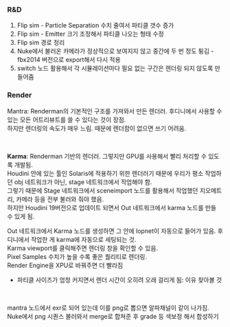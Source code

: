### R&D
1. Flip sim - Particle Separation 수치 줄여서 파티클 갯수 증가
2. Flip sim - Emitter 크기 조정해서 파티클 나오는 형태 수정 
3. Flip sim 경로 정리
4. Nuke에서 불러온 카메라가 정상적으로 보여지지 않고 중간에 두 번 정도 튕김 - fbx2014 버전으로 export해서 다시 적용
5. switch 노드 활용해서 각 시뮬레이션마다 필요 없는 구간은 렌더링 되지 않도록 만들어줌 

### Render
Mantra: Renderman의 기본적인 구조를 가져와서 만든 렌더러. 후디니에서 사용할 수 있는 모든 어트리뷰트를 쓸 수 있다는 것이 장점.      
하지만 렌더링의 속도가 매우 느림. 때문에 렌더팜이 없으면 쓰기 어려움.       

<br/>

**Karma**: Renderman 기반의 렌더러. 그렇지만 GPU를 사용해서 빨리 처리할 수 있도록 개발됨.    
Houdini 안에 있는 툴인 Solaris에 적용하기 위한 렌더러기 때문에 우리가 평소 작업하던 obj 네트워크가 아닌, stage 네트워크에서 작업해야 함.    
그렇기 때문에 Stage 네트워크에서 sceneimport 노드를 활용해서 작업했던 지오메트리, 카메라 등을 전부 불러와 줘야 했음.    
하지만 Houdini 19버전으로 업데이트 되면서 Out 네트워크에서 karma 노드를 만들 수 있게 됨.    

Out 네트워크에서 Karma 노드를 생성하면 그 안에 lopnet이 자동으로 들어가 있음. 후디니에서 작업한 게 karma에 자동으로 세팅되는 것.    
Karma viewport를 클릭해주면 렌더링 창을 확인할 수 있음.     
Pixel Samples 수치가 높을 수록 좋은 퀄리티로 렌더링.    
Render Engine을 XPU로 바꿔주면 더 빨라짐  

- 파티클 사이즈가 엄청 커지면서 렌더 시간이 오히려 오래 걸리게 됨: 이유 찾아볼 것 

<br/>

mantra 노드에서 exr로 되어 있는데 이를 png로 뽑으면 알파채널이 같이 나가짐.   
Nuke에서 png 시퀀스 불러와서 merge로 합쳐준 후 grade 등 색보정 해서 합성하기 
